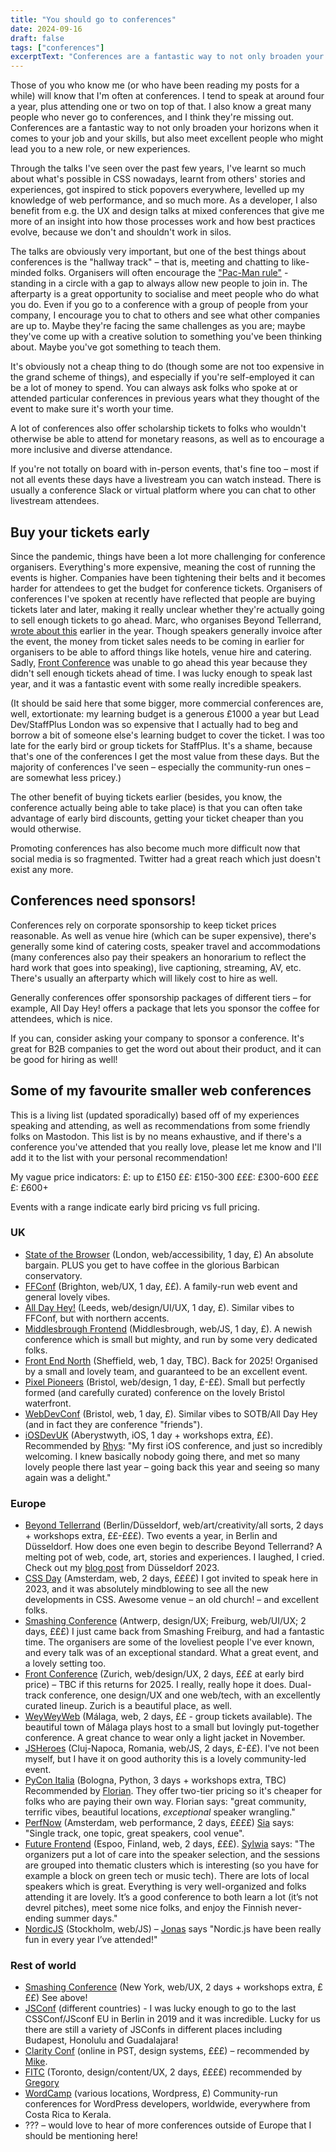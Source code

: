 ```yaml
---
title: "You should go to conferences"
date: 2024-09-16
draft: false
tags: ["conferences"]
excerptText: "Conferences are a fantastic way to not only broaden your horizons when it comes to your job and your skills, but also meet excellent people who might lead you to a new role, or new experiences."
---
```


Those of you who know me (or who have been reading my posts for a while) will know that I'm often at conferences. I tend to speak at around four a year, plus attending one or two on top of that. I also know a great many people who never go to conferences, and I think they're missing out. Conferences are a fantastic way to not only broaden your horizons when it comes to your job and your skills, but also meet excellent people who might lead you to a new role, or new experiences. 

Through the talks I've seen over the past few years, I've learnt so much about what's possible in CSS nowadays, learnt from others' stories and experiences, got inspired to stick popovers everywhere, levelled up my knowledge of web performance, and so much more. As a developer, I also benefit from e.g. the UX and design talks at mixed conferences that give me more of an insight into how those processes work and how best practices evolve, because we don't and shouldn't work in silos. 

The talks are obviously very important, but one of the best things about conferences is the "hallway track" &ndash; that is, meeting and chatting to like-minded folks. Organisers will often encourage the ["Pac-Man rule"](https://www.ericholscher.com/blog/2017/aug/2/pacman-rule-conferences/) - standing in a circle with a gap to always allow new people to join in. The afterparty is a great opportunity to socialise and meet people who do what you do. Even if you go to a conference with a group of people from your company, I encourage you to chat to others and see what other companies are up to. Maybe they're facing the same challenges as you are; maybe they've come up with a creative solution to something you've been thinking about. Maybe you've got something to teach them.

It's obviously not a cheap thing to do (though some are not too expensive in the grand scheme of things), and especially if you're self-employed it can be a lot of money to spend. You can always ask folks who spoke at or attended particular conferences in previous years what they thought of the event to make sure it's worth your time. 

A lot of conferences also offer scholarship tickets to folks who wouldn't otherwise be able to attend for monetary reasons, as well as to encourage a more inclusive and diverse attendance.

If you're not totally on board with in-person events, that's fine too &ndash; most if not all events these days have a livestream you can watch instead. There is usually a conference Slack or virtual platform where you can chat to other livestream attendees. 

## Buy your tickets early

Since the pandemic, things have been a lot more challenging for conference organisers. Everything's more expensive, meaning the cost of running the events is higher. Companies have been tightening their belts and it becomes harder for attendees to get the budget for conference tickets. Organisers of conferences I've spoken at recently have reflected that people are buying tickets later and later, making it really unclear whether they're actually going to sell enough tickets to go ahead. Marc, who organises Beyond Tellerrand, [wrote about this](https://marcthiele.com/notes/state-of-events-2024) earlier in the year. Though speakers generally invoice after the event, the money from ticket sales needs to be coming in earlier for organisers to be able to afford things like hotels, venue hire and catering. Sadly, [Front Conference](https://frontconference.com) was unable to go ahead this year because they didn't sell enough tickets ahead of time. I was lucky enough to speak last year, and it was a fantastic event with some really incredible speakers. 

(It should be said here that some bigger, more commercial conferences are, well, extortionate: my learning budget is a generous £1000 a year but Lead Dev/StaffPlus London was so expensive that I actually had to beg and borrow a bit of someone else's learning budget to cover the ticket. I was too late for the early bird or group tickets for StaffPlus. It's a shame, because that's one of the conferences I get the most value from these days. But the majority of conferences I've seen &ndash; especially the community-run ones &ndash; are somewhat less pricey.)

The other benefit of buying tickets earlier (besides, you know, the conference actually being able to take place) is that you can often take advantage of early bird discounts, getting your ticket cheaper than you would otherwise.

Promoting conferences has also become much more difficult now that social media is so fragmented. Twitter had a great reach which just doesn't exist any more. 

## Conferences need sponsors! 
Conferences rely on corporate sponsorship to keep ticket prices reasonable. As well as venue hire (which can be super expensive), there's generally some kind of catering costs, speaker travel and accommodations (many conferences also pay their speakers an honorarium to reflect the hard work that goes into speaking), live captioning, streaming, AV, etc. There's usually an afterparty which will likely cost to hire as well. 

Generally conferences offer sponsorship packages of different tiers &ndash; for example, All Day Hey! offers a package that lets you sponsor the coffee for attendees, which is nice. 

If you can, consider asking your company to sponsor a conference. It's great for B2B companies to get the word out about their product, and it can be good for hiring as well! 

## Some of my favourite smaller web conferences
This is a living list (updated sporadically) based off of my experiences speaking and attending, as well as recommendations from some friendly folks on Mastodon. This list is by no means exhaustive, and if there's a conference you've attended that you really love, please let me know and I'll add it to the list with your personal recommendation! 

My vague price indicators:
£: up to £150
££: £150-300
£££: £300-600
££££: £600+

Events with a range indicate early bird pricing vs full pricing.

### UK
* [State of the Browser](https://2024.stateofthebrowser.com/) (London, web/accessibility, 1 day, £) An absolute bargain. PLUS you get to have coffee in the glorious Barbican conservatory. 
* [FFConf](https://ffconf.org) (Brighton, web/UX, 1 day, ££). A family-run web event and general lovely vibes. 
* [All Day Hey!](https://heypresents.com/conferences) (Leeds, web/design/UI/UX, 1 day, £). Similar vibes to FFConf, but with northern accents.
* [Middlesbrough Frontend](https://www.middlesbroughfe.co.uk/) (Middlesbrough, web/JS, 1 day, £). A newish conference which is small but mighty, and run by some very dedicated folks. 
* [Front End North](https://frontendnorth.com/) (Sheffield, web, 1 day, TBC). Back for 2025! Organised by a small and lovely team, and guaranteed to be an excellent event.
* [Pixel Pioneers](https://pixelpioneers.co) (Bristol, web/design, 1 day, £-££). Small but perfectly formed (and carefully curated) conference on the lovely Bristol waterfront.
* [WebDevConf](https://webdevconf.com/) (Bristol, web, 1 day, £). Similar vibes to SOTB/All Day Hey (and in fact they are conference "friends").
* [iOSDevUK](https://www.iosdevuk.com/) (Aberystwyth, iOS, 1 day + workshops extra, ££). Recommended by [Rhys](https://mastodon.social/@rhysmorgan/113147230457494469): "My first iOS conference, and just so incredibly welcoming. I knew basically nobody going there, and met so many lovely people there last year – going back this year and seeing so many again was a delight." 

### Europe
* [Beyond Tellerrand](https://beyondtellerrand.com/) (Berlin/Düsseldorf, web/art/creativity/all sorts, 2 days + workshops extra, ££-£££). Two events a year, in Berlin and Düsseldorf. How does one even begin to describe Beyond Tellerrand? A melting pot of web, code, art, stories and experiences. I laughed, I cried. Check out my [blog post](/blog/beyond-tellerrand-beyond-amazing) from Düsseldorf 2023.
* [CSS Day](https://cssday.nl) (Amsterdam, web, 2 days, ££££) I got invited to speak here in 2023, and it was absolutely mindblowing to see all the new developments in CSS. Awesome venue &ndash; an old church! &ndash; and excellent folks.
* [Smashing Conference](https://smashingconf.com) (Antwerp, design/UX; Freiburg, web/UI/UX; 2 days, £££) I just came back from Smashing Freiburg, and had a fantastic time. The organisers are some of the loveliest people I've ever known, and every talk was of an exceptional standard. What a great event, and a lovely setting too.
* [Front Conference](https://frontconference.com/) (Zurich, web/design/UX, 2 days, £££ at early bird price) &ndash; TBC if this returns for 2025. I really, really hope it does. Dual-track conference, one design/UX and one web/tech, with an excellently curated lineup. Zurich is a beautiful place, as well. 
* [WeyWeyWeb](https://www.weyweyweb.com/) (Málaga, web, 2 days, ££ - group tickets available). The beautiful town of Málaga plays host to a small but lovingly put-together conference. A great chance to wear only a light jacket in November.
* [JSHeroes](https://jsheroes.io/) (Cluj-Napoca, Romania, web/JS, 2 days, £-££). I've not been myself, but I have it on good authority this is a lovely community-led event. 
* [PyCon Italia](https://2025.pycon.it/en) (Bologna, Python, 3 days + workshops extra, TBC) Recommended by [Florian](https://mastodon.social/@xahteiwi/113147243658830733). They offer two-tier pricing so it's cheaper for folks who are paying their own way. Florian says: "great community, terrific vibes, beautiful locations, *exceptional* speaker wrangling."
* [PerfNow](https://perfnow.nl/) (Amsterdam, web performance, 2 days, ££££) [Sia](https://front-end.social/@sia/113147478766361053) says: "Single track, one topic, great speakers, cool venue".
* [Future Frontend](https://futurefrontend.com/) (Espoo, Finland, web, 2 days, £££). [Sylwia](https://github.com/sylwiavargas) says: "The organizers put a lot of care into the speaker selection, and the sessions are grouped into thematic clusters which is interesting (so you have for example a block on green tech or music tech). There are lots of local speakers which is great. Everything is very well-organized and folks attending it are lovely. It’s a good conference to both learn a lot (it’s not devrel pitches), meet some nice folks, and enjoy the Finnish never-ending summer days."
* [NordicJS](https://nordicjs.com/) (Stockholm, web/JS) &ndash; [Jonas](https://tacocat.space/@jonas/113148550369570247) says "Nordic.js have been really fun in every year I’ve attended!"

### Rest of world 
* [Smashing Conference](https://smashingconf.com) (New York, web/UX, 2 days + workshops extra, £££) See above! 
* [JSConf](https://jsconf.com) (different countries) - I was lucky enough to go to the last CSSConf/JSconf EU in Berlin in 2019 and it was incredible. Lucky for us there are still a variety of JSConfs in different places including Budapest, Honolulu and Guadalajara!
* [Clarity Conf](https://www.clarityconf.com/) (online in PST, design systems, £££) &ndash; recommended by [Mike](https://social.lol/@peruvianidol@mastodon.social/113147646286717715).
* [FITC](https://fitc.ca/events/all/) (Toronto, design/content/UX, 2 days, ££££) recommended by [Gregory](https://social.lol/@gMoon@aus.social)
* [WordCamp](https://central.wordcamp.org/schedule/) (various locations, Wordpress, £) Community-run conferences for WordPress developers, worldwide, everywhere from Costa Rica to Kerala. 
* ??? &ndash; would love to hear of more conferences outside of Europe that I should be mentioning here! 